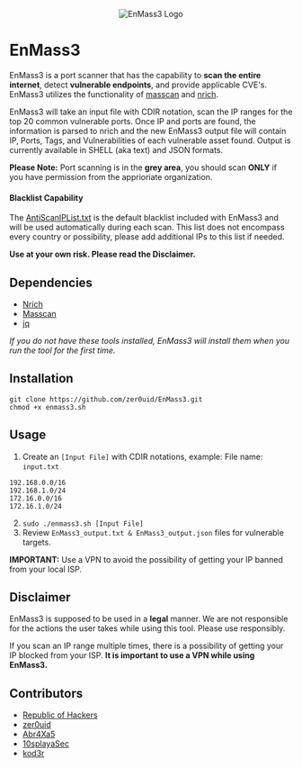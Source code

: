 <p align="center">

<img src="https://raw.githubusercontent.com/zer0uid/EnMass3/main/enm3_GH_readme.png" alt="EnMass3 Logo"/>

</p>

# EnMass3
EnMass3 is a port scanner that has the capability to **scan the entire internet**, detect **vulnerable endpoints**, and provide applicable CVE's.  EnMass3 utilizes the functionality of [masscan](https://github.com/robertdavidgraham/masscan) and [nrich](https://gitlab.com/shodan-public/nrich).

EnMass3 will take an input file with CDIR notation, scan the IP ranges for the top 20 common vulnerable ports.  Once IP and ports are found, the information is parsed
to nrich and the new EnMass3 output file will contain IP, Ports, Tags, and Vulnerabilities of each vulnerable asset found.  Output is currently available in SHELL (aka text) and JSON formats.

**Please Note:** Port scanning is in the **grey area**, you should scan **ONLY** if you have permission from the apprioriate organization.

#### Blacklist Capability
The [AntiScanIPList.txt](https://github.com/zer0uid/EnMass3/blob/main/AntiScanIPList.txt "AntiScanIPList.txt") is the default blacklist included with EnMass3 and will be used automatically during each scan.  This list does not encompass every country or possibility, please add additional IPs to this list if needed.

**Use at your own risk. Please read the Disclaimer.**

## Dependencies
* [Nrich](https://gitlab.com/shodan-public/nrich)
* [Masscan](https://github.com/robertdavidgraham/masscan)
* [jq](https://stedolan.github.io/jq/)

*If you do not have these tools installed, EnMass3 will install them when you run the tool for the first time.*

## Installation
```
git clone https://github.com/zer0uid/EnMass3.git
chmod +x enmass3.sh
```
## Usage
1. Create an `[Input File]` with CDIR notations, example:
File name: `input.txt`
```ascii
192.168.0.0/16
192.168.1.0/24
172.16.0.0/16
172.16.1.0/24
```
2. `sudo ./enmass3.sh [Input File]`
3. Review `EnMass3_output.txt & EnMass3_output.json` files for vulnerable targets.

**IMPORTANT:** Use a VPN to avoid the possibility of getting your IP banned from your local ISP.

## Disclaimer
EnMass3 is supposed to be used in a **legal** manner. We are not responsible for the actions the user takes while using this tool. Please use responsibly.

If you scan an IP range multiple times, there is a possibility of getting your IP blocked from your ISP. **It is important to use a VPN while using EnMass3.**

## Contributors
* [Republic of Hackers](https://discord.com/invite/repofhackers)
* [zer0uid](https://github.com/zer0uid)
* [Abr4Xa5](https://github.com/AbraXa5)
* [10splayaSec](https://github.com/10splayaSec)
* [kod3r](https://github.com/abhay-khattar)